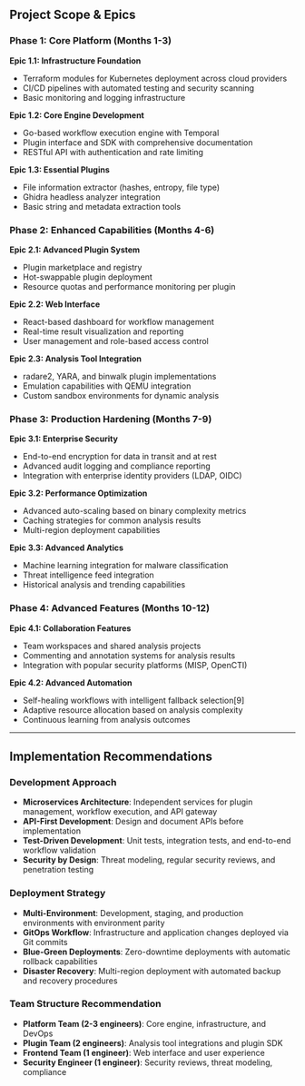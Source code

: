
## Project Scope & Epics

### Phase 1: Core Platform (Months 1-3)
**Epic 1.1: Infrastructure Foundation**
- Terraform modules for Kubernetes deployment across cloud providers
- CI/CD pipelines with automated testing and security scanning
- Basic monitoring and logging infrastructure

**Epic 1.2: Core Engine Development**
- Go-based workflow execution engine with Temporal
- Plugin interface and SDK with comprehensive documentation
- RESTful API with authentication and rate limiting

**Epic 1.3: Essential Plugins**
- File information extractor (hashes, entropy, file type)
- Ghidra headless analyzer integration
- Basic string and metadata extraction tools

### Phase 2: Enhanced Capabilities (Months 4-6)
**Epic 2.1: Advanced Plugin System**
- Plugin marketplace and registry
- Hot-swappable plugin deployment
- Resource quotas and performance monitoring per plugin

**Epic 2.2: Web Interface**
- React-based dashboard for workflow management
- Real-time result visualization and reporting
- User management and role-based access control

**Epic 2.3: Analysis Tool Integration**
- radare2, YARA, and binwalk plugin implementations
- Emulation capabilities with QEMU integration
- Custom sandbox environments for dynamic analysis

### Phase 3: Production Hardening (Months 7-9)
**Epic 3.1: Enterprise Security**
- End-to-end encryption for data in transit and at rest
- Advanced audit logging and compliance reporting
- Integration with enterprise identity providers (LDAP, OIDC)

**Epic 3.2: Performance Optimization**
- Advanced auto-scaling based on binary complexity metrics
- Caching strategies for common analysis results
- Multi-region deployment capabilities

**Epic 3.3: Advanced Analytics**
- Machine learning integration for malware classification
- Threat intelligence feed integration
- Historical analysis and trending capabilities

### Phase 4: Advanced Features (Months 10-12)
**Epic 4.1: Collaboration Features**
- Team workspaces and shared analysis projects
- Commenting and annotation systems for analysis results
- Integration with popular security platforms (MISP, OpenCTI)

**Epic 4.2: Advanced Automation**
- Self-healing workflows with intelligent fallback selection[9]
- Adaptive resource allocation based on analysis complexity
- Continuous learning from analysis outcomes

***

## Implementation Recommendations

### Development Approach
- **Microservices Architecture**: Independent services for plugin management, workflow execution, and API gateway
- **API-First Development**: Design and document APIs before implementation
- **Test-Driven Development**: Unit tests, integration tests, and end-to-end workflow validation
- **Security by Design**: Threat modeling, regular security reviews, and penetration testing

### Deployment Strategy
- **Multi-Environment**: Development, staging, and production environments with environment parity
- **GitOps Workflow**: Infrastructure and application changes deployed via Git commits
- **Blue-Green Deployments**: Zero-downtime deployments with automatic rollback capabilities
- **Disaster Recovery**: Multi-region deployment with automated backup and recovery procedures

### Team Structure Recommendation
- **Platform Team (2-3 engineers)**: Core engine, infrastructure, and DevOps
- **Plugin Team (2 engineers)**: Analysis tool integrations and plugin SDK
- **Frontend Team (1 engineer)**: Web interface and user experience
- **Security Engineer (1 engineer)**: Security reviews, threat modeling, compliance

